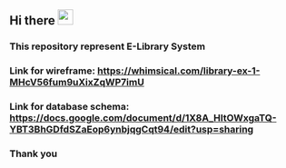 ## Hi there <img src="https://github.com/TheDudeThatCode/TheDudeThatCode/blob/master/Assets/Hi.gif" width="27px">

 <h3>This repository represent E-Library System </h3>

### Link for wireframe: https://whimsical.com/library-ex-1-MHcV56fum9uXixZqWP7imU
### Link for database schema: https://docs.google.com/document/d/1X8A_HItOWxgaTQ-YBT3BhGDfdSZaEop6ynbjqgCqt94/edit?usp=sharing

 <h3> Thank you </h3>